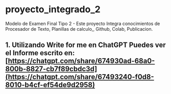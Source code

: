 # proyecto_integrado_2
Modelo de Examen Final Tipo 2 - Este proyecto Integra conocimientos de Procesador de Texto, Planillas de calculo,, Github, Colab, Publicacion.
## 1. Utilizando Write for me en ChatGPT Puedes ver el Informe escrito en: [https://chatgpt.com/share/674930ad-68a0-800b-8827-cb7f89cbdc3d](https://chatgpt.com/share/67493240-f0d8-8010-b4cf-ef54de9d2958)
